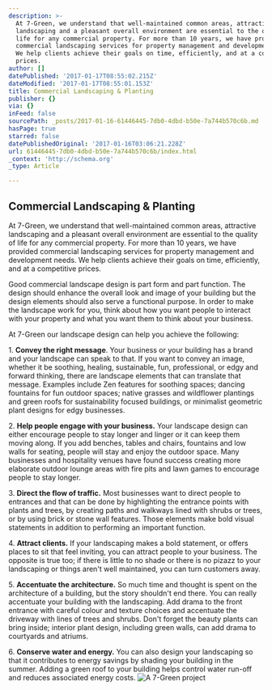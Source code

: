 ```yaml
---
description: >-
  At 7-Green, we understand that well-maintained common areas, attractive
  landscaping and a pleasant overall environment are essential to the quality of
  life for any commercial property. For more than 10 years, we have provided
  commercial landscaping services for property management and development needs.
  We help clients achieve their goals on time, efficiently, and at a competitive
  prices.
author: []
datePublished: '2017-01-17T08:55:02.215Z'
dateModified: '2017-01-17T08:55:01.153Z'
title: Commercial Landscaping & Planting
publisher: {}
via: {}
inFeed: false
sourcePath: _posts/2017-01-16-61446445-7db0-4dbd-b50e-7a744b570c6b.md
hasPage: true
starred: false
datePublishedOriginal: '2017-01-16T03:06:21.228Z'
url: 61446445-7db0-4dbd-b50e-7a744b570c6b/index.html
_context: 'http://schema.org'
_type: Article

---
```

## **Commercial Landscaping & Planting**

At 7-Green, we understand that well-maintained common areas, attractive landscaping and a pleasant overall environment are essential to the quality of life for any commercial property. For more than 10 years, we have provided commercial landscaping services for property management and development needs. We help clients achieve their goals on time, efficiently, and at a competitive prices.

Good commercial landscape design is part form and part function. The design should enhance the overall look and image of your building but the design elements should also serve a functional purpose. In order to make the landscape work for you, think about how you want people to interact with your property and what you want them to think about your business.

At 7-Green our landscape design can help you achieve the following:

1\. **Convey the right message**. Your business or your building has a brand and your landscape can speak to that. If you want to convey an image, whether it be soothing, healing, sustainable, fun, professional, or edgy and forward thinking, there are landscape elements that can translate that message. Examples include Zen features for soothing spaces; dancing fountains for fun outdoor spaces; native grasses and wildflower plantings and green roofs for sustainability focused buildings, or minimalist geometric plant designs for edgy businesses.

2\. **Help people engage with your business.** Your landscape design can either encourage people to stay longer and linger or it can keep them moving along. If you add benches, tables and chairs, fountains and low walls for seating, people will stay and enjoy the outdoor space. Many businesses and hospitality venues have found success creating more elaborate outdoor lounge areas with fire pits and lawn games to encourage people to stay longer.

3\. **Direct the flow of traffic.** Most businesses want to direct people to entrances and that can be done by highlighting the entrance points with plants and trees, by creating paths and walkways lined with shrubs or trees, or by using brick or stone wall features. Those elements make bold visual statements in addition to performing an important function.

4\. **Attract clients.** If your landscaping makes a bold statement, or offers places to sit that feel inviting, you can attract people to your business. The opposite is true too; if there is little to no shade or there is no pizazz to your landscaping or things aren't well maintained, you can turn customers away.

5\. **Accentuate the architecture.** So much time and thought is spent on the architecture of a building, but the story shouldn't end there. You can really accentuate your building with the landscaping. Add drama to the front entrance with careful colour and texture choices and accentuate the driveway with lines of trees and shrubs. Don't forget the beauty plants can bring inside; interior plant design, including green walls, can add drama to courtyards and atriums.

6\. **Conserve water and energy.** You can also design your landscaping so that it contributes to energy savings by shading your building in the summer. Adding a green roof to your building helps control water run-off and reduces associated energy costs.
![A 7-Green project](https://the-grid-user-content.s3-us-west-2.amazonaws.com/d3af46bf-5cf6-4db0-8646-70ccda495051.jpg)